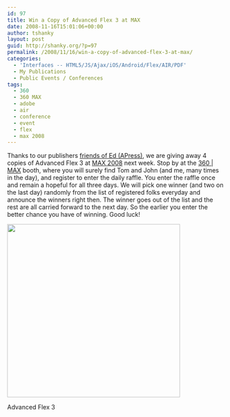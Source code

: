 ```yaml
---
id: 97
title: Win a Copy of Advanced Flex 3 at MAX
date: 2008-11-16T15:01:06+00:00
author: tshanky
layout: post
guid: http://shanky.org/?p=97
permalink: /2008/11/16/win-a-copy-of-advanced-flex-3-at-max/
categories:
  - 'Interfaces -- HTML5/JS/Ajax/iOS/Android/Flex/AIR/PDF'
  - My Publications
  - Public Events / Conferences
tags:
  - 360
  - 360 MAX
  - adobe
  - air
  - conference
  - event
  - flex
  - max 2008
---
```

Thanks to our publishers <a title="friends of Ed (APress)" href="http://apress.com/" target="_blank">friends of Ed (APress)</a>, we are giving away 4 copies of Advanced Flex 3 at <a title="Adobe MAX" href="http://max.adobe.com/" target="_blank">MAX 2008</a> next week. Stop by at the <a title="360 | MAX" href="http://www.360flex.com/max/" target="_blank">360 | MAX</a> booth, where you will surely find Tom and John (and me, many times in the day), and register to enter the daily raffle. You enter the raffle once and remain a hopeful for all three days. We will pick one winner (and two on the last day) randomly from the list of registered folks everyday and announce the winners right then. The winner goes out of the list and the rest are all carried forward to the next day. So the earlier you enter the better chance you have of winning. Good luck!

<div style="width: 410px" class="wp-caption alignnone">
  <a href="http://www.amazon.com/AdvancED-Flex-Advanced-Shashank-Tiwari/dp/1430210273/"><img title="Advanced Flex 3" src="http://ecx.images-amazon.com/images/I/51N7Gd7l4BL._SS500_.jpg" alt="" width="400" height="400" /></a>
  
  <p class="wp-caption-text">
    Advanced Flex 3
  </p>
</div>